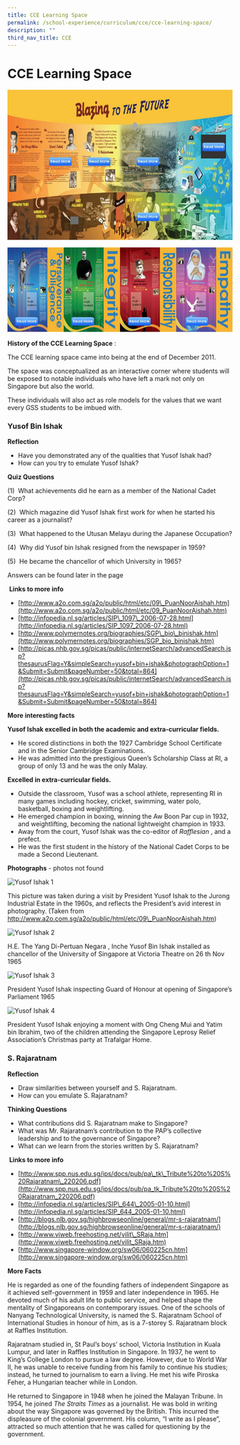 ```yaml
---
title: CCE Learning Space
permalink: /school-experience/curriculum/cce/cce-learning-space/
description: ""
third_nav_title: CCE
---
```

# **CCE Learning Space**

![](/images/CCE-Learning-Space-1.jpg)

![](/images/CCE-Learning-Space-2.jpg)

**History of the CCE Learning Space** :

The CCE learning space came into being at the end of December 2011.

The space was conceptualized as an interactive corner where students will be exposed to notable individuals who have left a mark not only on Singapore but also the world.

These individuals will also act as role models for the values that we want every GSS students to be imbued with.


### **Yusof Bin Ishak**

**Reflection**

*   Have you demonstrated any of the qualities that Yusof Ishak had?
*   How can you try to emulate Yusof Ishak?

**Quiz Questions**

(1)  What achievements did he earn as a member of the National Cadet Corp?

(2)  Which magazine did Yusof Ishak first work for when he started his career as a journalist?

(3)  What happened to the Utusan Melayu during the Japanese Occupation?

(4)  Why did Yusof bin Ishak resigned from the newspaper in 1959?

(5)  He became the chancellor of which University in 1965?

Answers can be found later in the page

 **Links to more info**

*   [http://www.a2o.com.sg/a2o/public/html/etc/09\_PuanNoorAishah.htm](http://www.a2o.com.sg/a2o/public/html/etc/09_PuanNoorAishah.htm)
*   [http://infopedia.nl.sg/articles/SIP\_1097\_2006-07-28.html](http://infopedia.nl.sg/articles/SIP_1097_2006-07-28.html)
*   [http://www.polymernotes.org/biographies/SGP\_bio\_binishak.htm](http://www.polymernotes.org/biographies/SGP_bio_binishak.htm)
*   [http://picas.nhb.gov.sg/picas/public/internetSearch/advancedSearch.jsp?thesaurusFlag=Y&simpleSearch=yusof+bin+ishak&photographOption=1&Submit=Submit&pageNumber=50&total=864](http://picas.nhb.gov.sg/picas/public/internetSearch/advancedSearch.jsp?thesaurusFlag=Y&simpleSearch=yusof+bin+ishak&photographOption=1&Submit=Submit&pageNumber=50&total=864)

**More interesting facts**

**Yusof Ishak excelled in both the academic and extra-curricular fields.**

*   He scored distinctions in both the 1927 Cambridge School Certificate and in the Senior Cambridge Examinations.
*   He was admitted into the prestigious Queen’s Scholarship Class at RI, a group of only 13 and he was the only Malay.

**Excelled in extra-curricular fields.**

*   Outside the classroom, Yusof was a school athlete, representing RI in many games including hockey, cricket, swimming, water polo, basketball, boxing and weightlifting. 
*   He emerged champion in boxing, winning the Aw Boon Par cup in 1932, and weightlifting, becoming the national lightweight champion in 1933. 
*   Away from the court, Yusof Ishak was the co-editor of _Rafflesian_ , and a prefect.
*   He was the first student in the history of the National Cadet Corps to be made a Second Lieutenant.

  

**Photographs** - photos not found

![Yusof Ishak 1](http://grss.theemptyrack.com/wp-content/uploads/2013/06/Yusof-Ishak-1.jpg "Yusof Ishak 1g")

This picture was taken during a visit by President Yusof Ishak to the Jurong Industrial Estate in the 1960s, and reflects the President’s avid interest in photography. (Taken from http://www.a2o.com.sg/a2o/public/html/etc/09\_PuanNoorAishah.htm)

![Yusof Ishak 2](http://grss.theemptyrack.com/wp-content/uploads/2013/06/Yusof-Ishak-2.jpg "Yusof Ishak 2")

H.E. The Yang Di-Pertuan Negara , Inche Yusof Bin Ishak installed as chancellor of the University of Singapore at Victoria Theatre on 26 th Nov 1965

![Yusof Ishak 3](http://grss.theemptyrack.com/wp-content/uploads/2013/06/Yusof-Ishak-3.jpg "Yusof Ishak 3")

President Yusof Ishak inspecting Guard of Honour at opening of Singapore’s Parliament 1965

![Yusof Ishak 4](http://grss.theemptyrack.com/wp-content/uploads/2013/06/Yusof-Ishak-4.jpg "Yusof Ishak 4")

President Yusof Ishak enjoying a moment with Ong Cheng Mui and Yatim bin Ibrahim, two of the children attending the Singapore Leprosy Relief Association’s Christmas party at Trafalgar Home.


### **S. Rajaratnam**

**Reflection**

*   Draw similarities between yourself and S. Rajaratnam.
*   How can you emulate S. Rajaratnam?

**Thinking Questions**

*   What contributions did S. Rajaratnam make to Singapore?
*   What was Mr. Rajaratnam’s contribution to the PAP’s collective leadership and to the governance of Singapore?
*   What can we learn from the stories written by S. Rajaratnam?

 **Links to more info**

*   [http://www.spp.nus.edu.sg/ips/docs/pub/pa\_tk\_Tribute%20to%20S%20Rajaratnam\_220206.pdf](http://www.spp.nus.edu.sg/ips/docs/pub/pa_tk_Tribute%20to%20S%20Rajaratnam_220206.pdf)
*   [http://infopedia.nl.sg/articles/SIP\_644\_2005-01-10.html](http://infopedia.nl.sg/articles/SIP_644_2005-01-10.html)
*   [http://blogs.nlb.gov.sg/highbrowseonline/general/mr-s-rajaratnam/](http://blogs.nlb.gov.sg/highbrowseonline/general/mr-s-rajaratnam/)
*   [http://www.viweb.freehosting.net/vilit\_SRaja.htm](http://www.viweb.freehosting.net/vilit_SRaja.htm)
*   [http://www.singapore-window.org/sw06/060225cn.htm](http://www.singapore-window.org/sw06/060225cn.htm)

**More Facts**

He is regarded as one of the founding fathers of independent Singapore as it achieved self-government in 1959 and later independence in 1965. He devoted much of his adult life to public service, and helped shape the mentality of Singaporeans on contemporary issues. One of the schools of Nanyang Technological University, is named the S. Rajaratnam School of International Studies in honour of him, as is a 7-storey S. Rajaratnam block at Raffles Institution.

Rajaratnam studied in, St Paul’s boys’ school, Victoria Institution in Kuala Lumpur, and later in Raffles Institution in Singapore. In 1937, he went to King’s College London to pursue a law degree. However, due to World War II, he was unable to receive funding from his family to continue his studies; instead, he turned to journalism to earn a living. He met his wife Piroska Feher, a Hungarian teacher while in London.

He returned to Singapore in 1948 when he joined the Malayan Tribune. In 1954, he joined _The Straits Times_ as a journalist. He was bold in writing about the way Singapore was governed by the British. This incurred the displeasure of the colonial government. His column, “I write as I please”, attracted so much attention that he was called for questioning by the government.